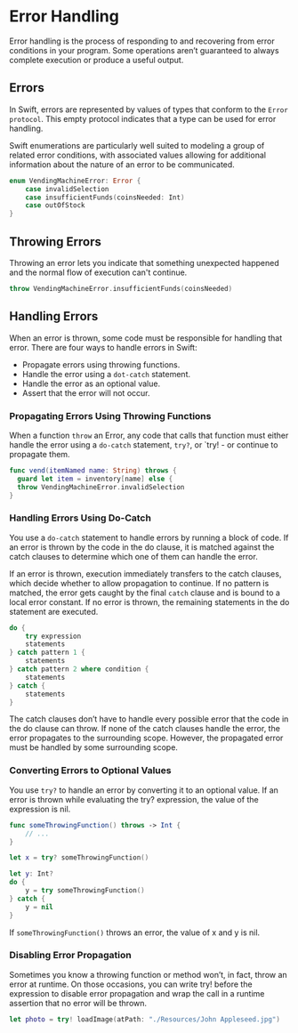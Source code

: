 # Error Handling

Error handling is the process of responding to and recovering from error conditions in your program. Some operations aren’t guaranteed to always complete execution or produce a useful output.

## Errors

In Swift, errors are represented by values of types that conform to the `Error protocol`. This empty protocol indicates that a type can be used for error handling.

Swift enumerations are particularly well suited to modeling a group of related error conditions, with associated values allowing for additional information about the nature of an error to be communicated.

```Swift
enum VendingMachineError: Error {
    case invalidSelection
    case insufficientFunds(coinsNeeded: Int)
    case outOfStock
}
```

## Throwing Errors

Throwing an error lets you indicate that something unexpected happened and the normal flow of execution can't continue.

```Swift
throw VendingMachineError.insufficientFunds(coinsNeeded)
```

## Handling Errors

When an error is thrown, some code must be responsible for handling that error. There are four ways to handle errors in Swift:

- Propagate errors using throwing functions.
- Handle the error using a `dot-catch` statement.
- Handle the error as an optional value.
- Assert that the error will not occur.

### Propagating Errors Using Throwing Functions

When a function `throw` an Error, any code that calls that function must either handle the error using a `do-catch` statement, `try?`, or `try! - or continue to propagate them.

```Swift
func vend(itemNamed name: String) throws {
  guard let item = inventory[name] else {
  throw VendingMachineError.invalidSelection
}
```

### Handling Errors Using Do-Catch

You use a `do-catch` statement to handle errors by running a block of code. If an error is thrown by the code in the do clause, it is matched against the catch clauses to determine which one of them can handle the error.

If an error is thrown, execution immediately transfers to the catch clauses, which decide whether to allow propagation to continue. If no pattern is matched, the error gets caught by the final `catch` clause and is bound to a local error constant. If no error is thrown, the remaining statements in the do statement are executed.

```Swift
do {
    try expression
    statements
} catch pattern 1 {
    statements
} catch pattern 2 where condition {
    statements
} catch {
    statements
}
```

The catch clauses don’t have to handle every possible error that the code in the do clause can throw. If none of the catch clauses handle the error, the error propagates to the surrounding scope. However, the propagated error must be handled by some surrounding scope.

### Converting Errors to Optional Values

You use `try?` to handle an error by converting it to an optional value. If an error is thrown while evaluating the try? expression, the value of the expression is nil.

```Swift
func someThrowingFunction() throws -> Int {
    // ...
}

let x = try? someThrowingFunction()

let y: Int?
do {
    y = try someThrowingFunction()
} catch {
    y = nil
}
```

If `someThrowingFunction()` throws an error, the value of x and y is nil.

### Disabling Error Propagation

Sometimes you know a throwing function or method won’t, in fact, throw an error at runtime. On those occasions, you can write try! before the expression to disable error propagation and wrap the call in a runtime assertion that no error will be thrown.

```Swift
let photo = try! loadImage(atPath: "./Resources/John Appleseed.jpg")
```
